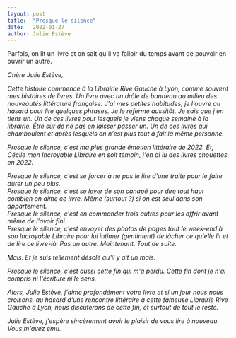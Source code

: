```yaml
---
layout: post
title:  "Presque le silence"
date:   2022-01-27
author: Julie Estève
---
```

Parfois, on lit un livre et on sait qu'il va falloir du temps avant de pouvoir en ouvrir un autre.

<!--more-->

_Chère Julie Estève,_

_Cette histoire commence à la Librairie Rive Gauche à Lyon, comme souvent mes histoires de livres._
_Un livre avec un drôle de bandeau au milieu des nouveautés littérature française._
_J'ai mes petites habitudes, je l'ouvre au hasard pour lire quelques phrases._
_Je le referme aussitôt._
_Je sais que j'en tiens un._
_Un de ces livres pour lesquels je viens chaque semaine à la librairie._
_Être sûr de ne pas en laisser passer un._
_Un de ces livres qui chamboulent et après lesquels on n'est plus tout à fait la même personne._

_Presque le silence, c'est ma plus grande émotion littéraire de 2022._
_Et, Cécile mon Incroyable Libraire en soit témoin, j'en ai lu des livres chouettes en 2022._

_Presque le silence, c'est se forcer à ne pas le lire d'une traite pour le faire durer un peu plus._<br>
_Presque le silence, c'est se lever de son canapé pour dire tout haut combien on aime ce livre. Même (surtout ?) si on est seul dans son appartement._<br>
_Presque le silence, c'est en commander trois autres pour les offrir avant même de l'avoir fini._<br>
_Presque le silence, c'est envoyer des photos de pages tout le week-end à son Incroyable Libraire pour lui intimer (gentiment) de lâcher ce qu'elle lit et de lire ce livre-là. Pas un autre. Maintenant. Tout de suite._<br>

_Mais. Et je suis tellement désolé qu'il y ait un mais._

_Presque le silence, c'est aussi cette fin qui m'a perdu. Cette fin dont je n'ai compris ni l'écriture ni le sens._

_Alors, Julie Estève, j'aime profondément votre livre et si un jour nous nous croisons, au hasard d'une rencontre littéraire à cette fameuse Librairie Rive Gauche à Lyon, nous discuterons de cette fin, et surtout de tout le reste._

_Julie Estève, j'espère sincèrement avoir le plaisir de vous lire à nouveau. Vous m'avez ému._
